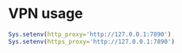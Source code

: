 VPN usage
================

``` r
Sys.setenv(http_proxy='http://127.0.0.1:7890')
Sys.setenv(https_proxy='http://127.0.0.1:7890')
```
